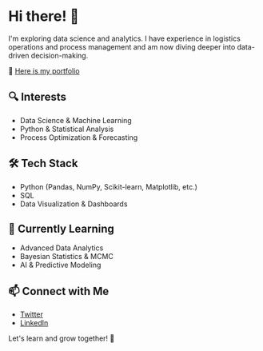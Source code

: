 # Hi there! 👋

I'm exploring data science and analytics. I have experience in logistics operations and process management and am now diving deeper into data-driven decision-making.

📌 [Here is my portfolio](https://github.com/kej511/data-science-portfolio/tree/master)

## 🔍 Interests
- Data Science & Machine Learning
- Python & Statistical Analysis
- Process Optimization & Forecasting

## 🛠️ Tech Stack
- Python (Pandas, NumPy, Scikit-learn, Matplotlib, etc.)
- SQL
- Data Visualization & Dashboards

## 🌱 Currently Learning
- Advanced Data Analytics
- Bayesian Statistics & MCMC
- AI & Predictive Modeling

## 📫 Connect with Me
- [Twitter]() 
- [LinkedIn]()

Let's learn and grow together! 🚀


